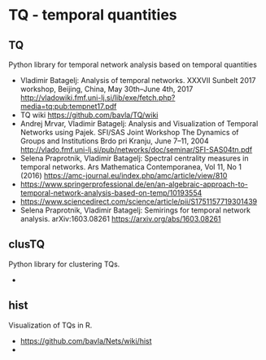 # TQ - temporal quantities

## TQ

Python library for temporal network analysis based on temporal quantities

  * Vladimir Batagelj: Analysis of temporal networks. XXXVII Sunbelt 2017 workshop, Beijing, China, May 30th–June 4th, 2017 http://vladowiki.fmf.uni-lj.si/lib/exe/fetch.php?media=tq:pub:tempnet17.pdf
  * TQ wiki https://github.com/bavla/TQ/wiki
  * Andrej Mrvar, Vladimir Batagelj: Analysis and Visualization of Temporal Networks using Pajek. SFI/SAS Joint Workshop The Dynamics of Groups and Institutions Brdo pri Kranju, June 7–11, 2004 http://vlado.fmf.uni-lj.si/pub/networks/doc/seminar/SFI-SAS04tn.pdf
  * Selena Praprotnik, Vladimir Batagelj: Spectral centrality measures in temporal networks. Ars Mathematica Contemporanea, Vol 11, No 1 (2016)  https://amc-journal.eu/index.php/amc/article/view/810
  * https://www.springerprofessional.de/en/an-algebraic-approach-to-temporal-network-analysis-based-on-temp/10193554
  * https://www.sciencedirect.com/science/article/pii/S1751157719301439
  * Selena Praprotnik, Vladimir Batagelj: Semirings for temporal network analysis. arXiv:1603.08261 https://arxiv.org/abs/1603.08261



## clusTQ

Python library for clustering TQs.

  * 

## hist

Visualization of TQs in R.

* https://github.com/bavla/Nets/wiki/hist
* 
